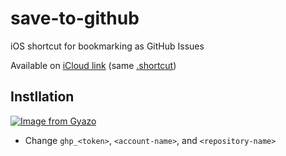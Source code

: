 # save-to-github
iOS shortcut for bookmarking as GitHub Issues

Available on [iCloud link](https://www.icloud.com/shortcuts/7664060333854fc2b760ee1370d47a66) (same [.shortcut](./save-to-github-as-issues.shortcut))

## Instllation
[![Image from Gyazo](https://i.gyazo.com/b425f74c88ffbb2e674f119e364aaec3.jpg)](https://gyazo.com/b425f74c88ffbb2e674f119e364aaec3)

+ Change `ghp_<token>`, `<account-name>`, and `<repository-name>` 


